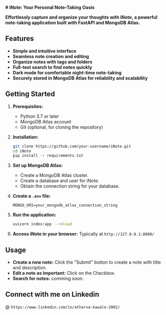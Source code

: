 **# iNote: Your Personal Note-Taking Oasis**

**Effortlessly capture and organize your thoughts with iNote, a powerful note-taking application built with FastAPI and MongoDB Atlas.**

## Features

- **Simple and intuitive interface**
- **Seamless note creation and editing**
- **Organize notes with tags and folders**
- **Full-text search to find notes quickly**
- **Dark mode for comfortable night-time note-taking**
- **Securely stored in MongoDB Atlas for reliability and scalability**

## Getting Started

1. **Prerequisites:**

   - Python 3.7 or later
   - MongoDB Atlas account
   - Git (optional, for cloning the repository)

2. **Installation:**

   ```bash
   git clone https://github.com/your-username/iNote.git
   cd iNote
   pip install -r requirements.txt
   ```

3. **Set up MongoDB Atlas:**

   - Create a MongoDB Atlas cluster.
   - Create a database and user for iNote.
   - Obtain the connection string for your database.

4. **Create a `.env` file:**

   ```
   MONGO_URI=your_mongodb_atlas_connection_string
   ```

5. **Run the application:**

   ```bash
   uvicorn index:app --reload
   ```

6. **Access iNote in your browser:**
   Typically at `http://127.0.0.1:8000/`

## Usage

- **Create a new note:** Click the "Submit" button to create a note with title and description.
- **Edit a note as Important:** Click on the Checkbox.
- **Search for notes:** comming soon.

## Connect with me on Linkedin

@ `https://www.linkedin.com/in/atharva-kawale-2002/`
